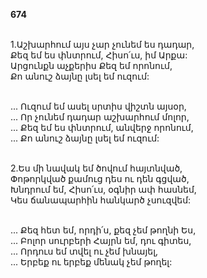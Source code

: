 **674**

\
1.Աշխարհում այս չար չունեմ ես դադար,\
Քեզ եմ ես փնտրում, Հիսո՛ւս, իմ Արքա:\
Արցունքն աչքերիս Քեզ եմ որոնում,\
Քո անուշ ձայնը լսել եմ ուզում:

\
 ... Ուզում եմ ասել սրտիս վիշտն այսօր,\
 ... Որ չունեմ դադար աշխարհում մոլոր,\
 ... Քեզ եմ ես փնտրում, անվերջ որոնում,\
 ... Քո անուշ ձայնը լսել եմ ուզում:

\
2.Ես մի նավակ եմ ծովում հայտնված,\
Փոթորկված քամուց դես ու դեն գցված,\
Խնդրում եմ, Հիսո՛ւս, օգնիր ափ հասնեմ,\
Կես ճանապարհին հանկարծ չսուզվեմ:

\
 ... Քեզ հետ եմ, որդի՛ս, քեզ չեմ թողնի Ես,\
 ... Բոլոր սուրբերի Հայրն եմ, դու գիտես,\
 ... Որդուս եմ տվել ու չեմ խնայել,\
 ... Երբեք ու երբեք մենակ չեմ թողել:
